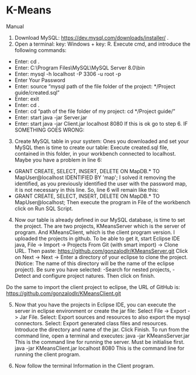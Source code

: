 # K-Means
Manual
1.	Download MySQL: https://dev.mysql.com/downloads/installer/ . 
2.	Open a terminal: key: Windows + key: R. Execute cmd, and introduce the following commands:
-	Enter: cd \. 
-	Enter: C:\Program Files\MySQL\MySQL Server 8.0\bin
-	Enter: mysql -h localhost -P 3306 -u root -p
-	Enter Your Password
-	Enter: source “mysql path of the file folder of the project: */Project guide/created.sql”
-	Enter: exit
-	Enter: cd \.
-	Enter: cd “path of the file folder of my project: cd */Project guide/”
-	Enter: start java -jar Server.jar
-	Enter: start java -jar Client.jar localhost 8080
If this is ok go to step 6.
IF SOMETHING GOES WRONG:
3.	Create MySQL table in your system: Ones you downloaded and set your MySQL then is time to create our table: Execute created.sql file, contained in this folder, in your workbench connected to localhost. Maybe you have a problem in line 6: 
-	GRANT CREATE, SELECT, INSERT, DELETE ON MapDB.* TO MapUser@localhost IDENTIFIED BY 'map';
I solved it removing the identified, as you previously identified the user with the password map, it is not necessary in this line. So, line 6 will remain like this:
-	GRANT CREATE, SELECT, INSERT, DELETE ON MapDB.* TO MapUser@localhost;
Then execute the program in File of the workbench click on Run SQL Script.

4.	Now our table is already defined in our MySQL database, is time to set the project.
The are two projects, KMeansServer which is the server of program. And KMeansClient, which is the client program version.
I uploaded the projects in github. To be able to get it, start Eclipse IDE java, File -> Import -> Projects From Git (with smart import) -> Clone URL. Then paste: 
https://github.com/gonzalodlr/KMeansServer.git
Click on Next -> Next -> Enter a directory of your eclipse to clone the project. (Notice: The name of this directory will be the name of the eclipse project). Be sure you have selected: -Search for nested projects, -Detect and configure project natures. Then click on finish.

Do the same to import the client project to eclipse, the URL of GitHub is:  
https://github.com/gonzalodlr/KMeansClient.git

5.	Now that you have the projects in Eclipse IDE, you can execute the server in eclipse environment or create the jar file: Select File -> Export -> Jar File. Select: Export sources and resources to also export the mysql connectors. Select: Export generated class files and resources. Introduce the directory and name of the jar. Click Finish. To run from the command line, open a terminal and executes: 
java -jar KMeansServer.jar
This is the command line for running the server. Must be initialise first.
java -jar KMeansClient.jar localhost 8080
This is the command line for running the client program.

6.	Now follow the terminal Information in the Client program.

